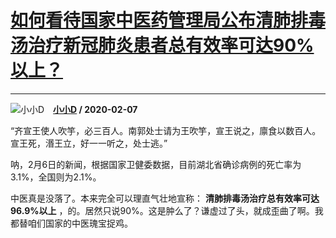 # [如何看待国家中医药管理局公布清肺排毒汤治疗新冠肺炎患者总有效率可达90%以上？](https://www.zhihu.com/answer/1003742978)

--------------------------------------------------------------------------------------

![小小D](https://pic1.zhimg.com/v2-471e30e9e6d403db591e05310bc86300.jpg?source=1940ef5c "小小D")&emsp;**[小小D](https://www.zhihu.com/people/7903-86-45) / 2020-02-07**

“齐宣王使人吹竽，必三百人。南郭处士请为王吹竽，宣王说之，廪食以数百人。宣王死，湣王立，好一一听之，处士逃。”

呐，2月6日的新闻，根据国家卫健委数据，目前湖北省确诊病例的死亡率为3.1%，全国则为2.1%。


中医真是没落了。本来完全可以理直气壮地宣称： **清肺排毒汤治疗总有效率可达96.9%以上** ，的。居然只说90%。这是肿么了？谦虚过了头，就成歪曲了啊。我都替咱们国家的中医瑰宝捉鸡。

